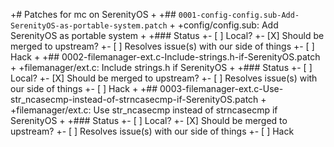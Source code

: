 +# Patches for mc on SerenityOS
+
+## `0001-config-config.sub-Add-SerenityOS-as-portable-system.patch`
+
+config/config.sub: Add SerenityOS as portable system
+
+### Status
+- [ ] Local?
+- [X] Should be merged to upstream?
+- [ ] Resolves issue(s) with our side of things
+- [ ] Hack
+
+## 0002-filemanager-ext.c-Include-strings.h-if-SerenityOS.patch
+
+filemanager/ext.c: Include strings.h if SerenityOS
+
+### Status
+- [ ] Local?
+- [X] Should be merged to upstream?
+- [ ] Resolves issue(s) with our side of things
+- [ ] Hack
+
+## 0003-filemanager-ext.c-Use-str_ncasecmp-instead-of-strncasecmp-if-SerenityOS.patch
+
+filemanager/ext.c: Use str_ncasecmp instead of strncasecmp if SerenityOS
+
+### Status
+- [ ] Local?
+- [X] Should be merged to upstream?
+- [ ] Resolves issue(s) with our side of things
+- [ ] Hack
